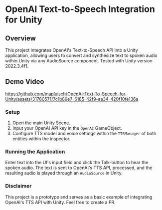 # OpenAI Text-to-Speech Integration for Unity

## Overview
This project integrates OpenAI's Text-to-Speech API into a Unity application, allowing users to convert and synthesize text to spoken audio within Unity via any AudioSource component.
Tested with Unity version 2022.3.4f1.

## Demo Video

https://github.com/mapluisch/OpenAI-Text-To-Speech-for-Unity/assets/31780571/7c1b89e7-6185-42f9-aa34-420f10fe136a

### Setup
1. Open the main Unity Scene.
2. Input your OpenAI API key in the `OpenAI` GameObject.
3. Configure TTS model and voice settings within the `TTSManager` of both entities within the inspector.

### Running the Application
Enter text into the UI's input field and click the Talk-button to hear the spoken audio. The text is sent to OpenAI's TTS API, processed, and the resulting audio is played through an `AudioSource` in Unity.

### Disclaimer
This project is a prototype and serves as a basic example of integrating OpenAI's TTS API with Unity. Feel free to create a PR.
